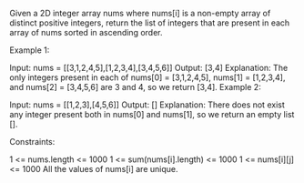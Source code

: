 ﻿Given a 2D integer array nums where nums[i] is a non-empty array of distinct positive integers, return the list of integers that are present in each array of nums sorted in ascending order.
 

Example 1:

Input: nums = [[3,1,2,4,5],[1,2,3,4],[3,4,5,6]]
Output: [3,4]
Explanation: 
The only integers present in each of nums[0] = [3,1,2,4,5], nums[1] = [1,2,3,4], and nums[2] = [3,4,5,6] are 3 and 4, so we return [3,4].
Example 2:

Input: nums = [[1,2,3],[4,5,6]]
Output: []
Explanation: 
There does not exist any integer present both in nums[0] and nums[1], so we return an empty list [].
 

Constraints:

1 <= nums.length <= 1000
1 <= sum(nums[i].length) <= 1000
1 <= nums[i][j] <= 1000
All the values of nums[i] are unique.